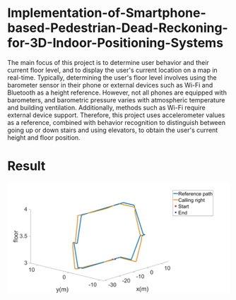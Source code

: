 # Implementation-of-Smartphone-based-Pedestrian-Dead-Reckoning-for-3D-Indoor-Positioning-Systems

The main focus of this project is to determine user behavior and their current floor level, and to display the user's current location on a map in real-time. Typically, determining the user's floor level involves using the barometer sensor in their phone or external devices such as Wi-Fi and Bluetooth as a height reference. However, not all phones are equipped with barometers, and barometric pressure varies with atmospheric temperature and building ventilation. Additionally, methods such as Wi-Fi require external device support. Therefore, this project uses accelerometer values as a reference, combined with behavior recognition to distinguish between going up or down stairs and using elevators, to obtain the user's current height and floor position.

# Result
![](Estimated_map.png)
